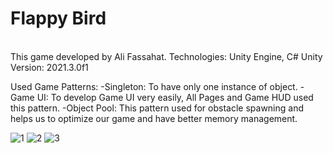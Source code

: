 # Flappy Bird
<br> This game developed by Ali Fassahat.
Technologies: Unity Engine, C#
Unity Version: 2021.3.0f1

Used Game Patterns:
-Singleton: To have only one instance of object.
-Game UI: To develop Game UI very easily, All Pages and Game HUD used this pattern. 
-Object Pool: This pattern used for obstacle spawning and helps us to optimize our game and have better memory management.

![1](https://user-images.githubusercontent.com/92670675/164713389-744356dc-d2fa-4757-b9e2-0975f339f9c9.png)
![2](https://user-images.githubusercontent.com/92670675/164713407-849de3b7-943a-491e-8254-276e129f4df6.png)
![3](https://user-images.githubusercontent.com/92670675/164713414-61bcd7be-5d75-45f7-9467-c54cfa611a3c.png)
